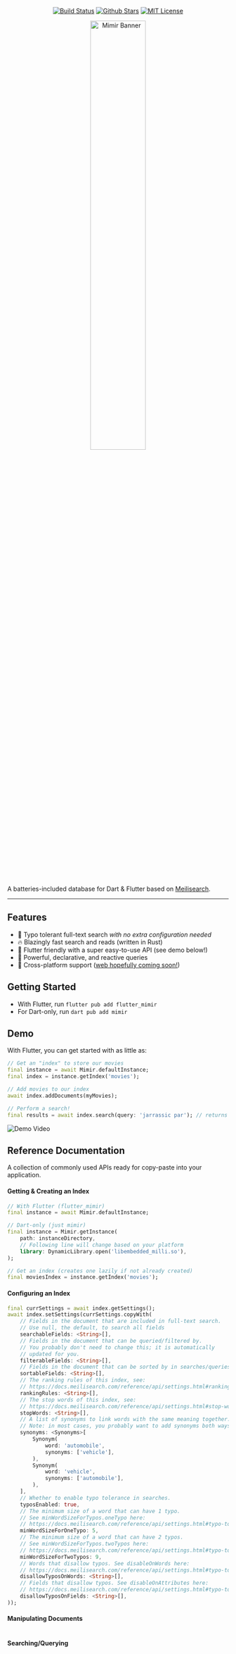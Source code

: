 <p align="center">
<a href="https://github.com/GregoryConrad/mimir/actions"><img src="https://github.com/GregoryConrad/mimir/actions/workflows/build.yml/badge.svg" alt="Build Status"></a>
<a href="https://github.com/GregoryConrad/mimir"><img src="https://img.shields.io/github/stars/GregoryConrad/mimir.svg?style=flat&logo=github&colorB=deeppink&label=stars" alt="Github Stars"></a>
<a href="https://opensource.org/licenses/MIT"><img src="https://img.shields.io/badge/license-MIT-purple.svg" alt="MIT License"></a>
</p>

<p align="center">
<img src="https://github.com/GregoryConrad/mimir/blob/main/assets/prototype-logo.png?raw=true" width="50%" alt="Mimir Banner" />
</p>

A batteries-included database for Dart & Flutter based on [Meilisearch](https://www.meilisearch.com).

---

## Features
- 🔎 Typo tolerant full-text search *with no extra configuration needed*
- 🔥 Blazingly fast search and reads (written in Rust)
- 🤝 Flutter friendly with a super easy-to-use API (see demo below!)
- 🔱 Powerful, declarative, and reactive queries
- 🔌 Cross-platform support ([web hopefully coming soon!](https://github.com/GregoryConrad/mimir/issues/10))

## Getting Started
- With Flutter, run `flutter pub add flutter_mimir`
- For Dart-only, run `dart pub add mimir`

## Demo
With Flutter, you can get started with as little as:
```dart
// Get an "index" to store our movies
final instance = await Mimir.defaultInstance;
final index = instance.getIndex('movies');

// Add movies to our index
await index.addDocuments(myMovies);

// Perform a search!
final results = await index.search(query: 'jarrassic par'); // returns Jurassic Park!
```
![Demo Video](https://media3.giphy.com/media/5CXp6KYJIyuhLApWNK/giphy.gif)

## Reference Documentation
A collection of commonly used APIs ready for copy-paste into your application.

#### Getting & Creating an Index
```dart
// With Flutter (flutter_mimir)
final instance = await Mimir.defaultInstance;

// Dart-only (just mimir)
final instance = Mimir.getInstance(
    path: instanceDirectory,
    // Following line will change based on your platform
    library: DynamicLibrary.open('libembedded_milli.so'),
); 

// Get an index (creates one lazily if not already created)
final moviesIndex = instance.getIndex('movies');
```

#### Configuring an Index
```dart
final currSettings = await index.getSettings();
await index.setSettings(currSettings.copyWith(
    // Fields in the document that are included in full-text search.
    // Use null, the default, to search all fields
    searchableFields: <String>[],
    // Fields in the document that can be queried/filtered by.
    // You probably don't need to change this; it is automatically
    // updated for you.
    filterableFields: <String>[],
    // Fields in the document that can be sorted by in searches/queries.
    sortableFields: <String>[],
    // The ranking rules of this index, see:
    // https://docs.meilisearch.com/reference/api/settings.html#ranking-rules 
    rankingRules: <String>[],
    // The stop words of this index, see:
    // https://docs.meilisearch.com/reference/api/settings.html#stop-words
    stopWords: <String>[],
    // A list of synonyms to link words with the same meaning together.
    // Note: in most cases, you probably want to add synonyms both ways, like below:
    synonyms: <Synonyms>[
        Synonym(
            word: 'automobile',
            synonyms: ['vehicle'],
        ),
        Synonym(
            word: 'vehicle',
            synonyms: ['automobile'],
        ),
    ],
    // Whether to enable typo tolerance in searches.
    typosEnabled: true,
    // The minimum size of a word that can have 1 typo.
    // See minWordSizeForTypos.oneTypo here:
    // https://docs.meilisearch.com/reference/api/settings.html#typo-tolerance-object
    minWordSizeForOneTypo: 5,
    // The minimum size of a word that can have 2 typos.
    // See minWordSizeForTypos.twoTypos here:
    // https://docs.meilisearch.com/reference/api/settings.html#typo-tolerance-object
    minWordSizeForTwoTypos: 9,
    // Words that disallow typos. See disableOnWords here:
    // https://docs.meilisearch.com/reference/api/settings.html#typo-tolerance-object
    disallowTyposOnWords: <String>[],
    // Fields that disallow typos. See disableOnAttributes here:
    // https://docs.meilisearch.com/reference/api/settings.html#typo-tolerance-object
    disallowTyposOnFields: <String>[],
));
```

#### Manipulating Documents
```dart

```

#### Searching/Querying
```dart

```